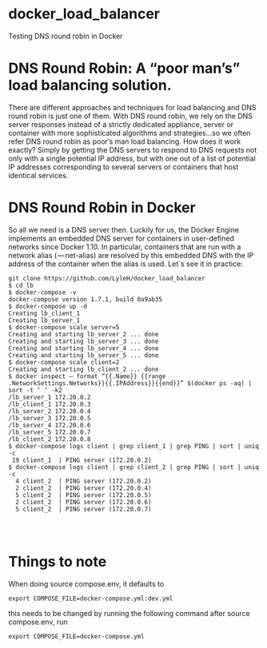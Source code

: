 # docker_load_balancer
Testing DNS round robin in Docker

# DNS Round Robin: A “poor man’s” load balancing solution.

There are different approaches and techniques for load balancing and DNS round robin is just one of them. With DNS round robin, we rely on the DNS server responses instead of a strictly dedicated appliance, server or container with more sophisticated algorithms and strategies…so we often refer DNS round robin as poor’s man load balancing. How does it work exactly? Simply by getting the DNS servers to respond to DNS requests not only with a single potential IP address, but with one out of a list of potential IP addresses corresponding to several servers or containers that host identical services.


# DNS Round Robin in Docker

So all we need is a DNS server then. Luckily for us, the Docker Engine implements an embedded DNS server for containers in user-defined networks since Docker 1.10. In particular, containers that are run with a network alias ( — net-alias) are resolved by this embedded DNS with the IP address of the container when the alias is used. Let´s see it in practice:

```
git clone https://github.com/LyleH/docker_load_balancer
$ cd lb
$ docker-compose -v
docker-compose version 1.7.1, build 0a9ab35
$ docker-compose up -d
Creating lb_client_1
Creating lb_server_1
$ docker-compose scale server=5
Creating and starting lb_server_2 ... done
Creating and starting lb_server_3 ... done
Creating and starting lb_server_4 ... done
Creating and starting lb_server_5 ... done
$ docker-compose scale client=2
Creating and starting lb_client_2 ... done
$ docker inspect — format “{{.Name}} {{range .NetworkSettings.Networks}}{{.IPAddress}}{{end}}” $(docker ps -aq) | sort -t ‘ ‘ -k2
/lb_server_1 172.20.0.2
/lb_client_1 172.20.0.3
/lb_server_2 172.20.0.4
/lb_server_3 172.20.0.5
/lb_server_4 172.20.0.6
/lb_server_5 172.20.0.7
/lb_client_2 172.20.0.8
$ docker-compose logs client | grep client_1 | grep PING | sort | uniq -c
 19 client_1  | PING server (172.20.0.2)
$ docker-compose logs client | grep client_2 | grep PING | sort | uniq -c
  4 client_2  | PING server (172.20.0.2)
  2 client_2  | PING server (172.20.0.4)
  5 client_2  | PING server (172.20.0.5)
  2 client_2  | PING server (172.20.0.6)
  5 client_2  | PING server (172.20.0.7)
  
  
  
  ```
  
  # Things to note
  When doing source compose.env, it defaults to
  ```
  export COMPOSE_FILE=docker-compose.yml:dev.yml
  ```
  this needs to be changed by running the following command after source compose.env, run
  ```
  export COMPOSE_FILE=docker-compose.yml
  ```
  
